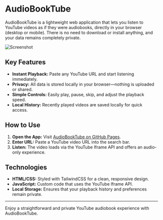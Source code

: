 # AudioBookTube

AudioBookTube is a lightweight web application that lets you listen to YouTube videos as if they were audiobooks, directly in your browser (desktop or mobile). There is no need to download or install anything, and your data remains completely private.

![Screenshot](https://github.com/user-attachments/assets/4ab4e2dc-d462-4562-9604-99a6c6930a9a)

## Key Features

- **Instant Playback:** Paste any YouTube URL and start listening immediately.
- **Privacy:** All data is stored locally in your browser—nothing is uploaded or shared.
- **Simple Controls:** Easily play, pause, skip, and adjust the playback speed.
- **Local History:** Recently played videos are saved locally for quick access.

## How to Use

1. **Open the App:** Visit [AudioBookTube on GitHub Pages](https://tox82.github.io/audiobookTube/).
2. **Enter URL:** Paste a YouTube video URL into the search bar.
3. **Listen:** The video loads via the YouTube Iframe API and offers an audio-only experience.

## Technologies

- **HTML/CSS:** Styled with TailwindCSS for a clean, responsive design.
- **JavaScript:** Custom code that uses the YouTube Iframe API.
- **Local Storage:** Ensures that your playback history and preferences remain private.

---

Enjoy a straightforward and private YouTube audiobook experience with AudioBookTube.
